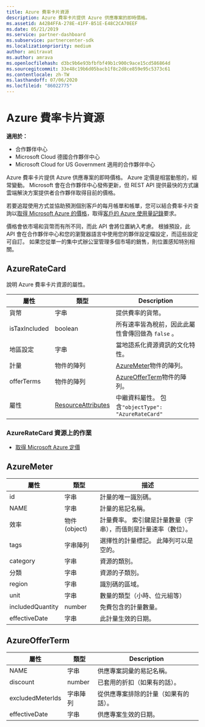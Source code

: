 ```yaml
---
title: Azure 費率卡片資源
description: Azure 費率卡片提供 Azure 供應專案的即時價格。
ms.assetid: A42B4FFA-278E-41FF-B51E-E48C2CA70EEF
ms.date: 05/21/2019
ms.service: partner-dashboard
ms.subservice: partnercenter-sdk
ms.localizationpriority: medium
author: amitravat
ms.author: amrava
ms.openlocfilehash: d3bc9b6e93bfbfbf49b1c900c9ace15cd586864d
ms.sourcegitcommit: 33e48c19b6d05bacb1f8c2d8ce859e95c5373c61
ms.contentlocale: zh-TW
ms.lasthandoff: 07/06/2020
ms.locfileid: "86022775"
---
```

# <a name="azure-rate-card-resources"></a>Azure 費率卡片資源

**適用於：**

- 合作夥伴中心
- Microsoft Cloud 德國合作夥伴中心
- Microsoft Cloud for US Government 適用的合作夥伴中心

Azure 費率卡片提供 Azure 供應專案的即時價格。 Azure 定價是相當動態的，經常變動。 Microsoft 會在合作夥伴中心發佈更新，但 REST API 提供最快的方式讓雲端解決方案提供者合作夥伴取得目前的價格。

若要追蹤使用方式並協助預測個別客戶的每月帳單和帳單，您可以結合費率卡片查詢以[取得 Microsoft Azure 的價格](get-prices-for-microsoft-azure.md)，取得[客戶的 Azure 使用量記錄](get-a-customer-s-utilization-record-for-azure.md)要求。

價格會依市場和貨幣而有所不同，而此 API 會將位置納入考慮。 根據預設，此 API 會在合作夥伴中心和您的瀏覽器語言中使用您的夥伴設定檔設定，而這些設定可自訂。 如果您從單一的集中式辦公室管理多個市場的銷售，則位置感知特別相關。

## <a name="azureratecard"></a>AzureRateCard

說明 Azure 費率卡片資源的屬性。

| 屬性      | 類型                                      | Description                                                       |
|---------------|-------------------------------------------|-------------------------------------------------------------------|
| 貨幣      | 字串                                    | 提供費率的貨幣。                     |
| isTaxIncluded | boolean                                   | 所有速率皆為稅前，因此此屬性會傳回做為 `false` 。 |
| 地區設定        | 字串                                    | 當地語系化資源資訊的文化特性。       |
| 計量        | 物件的陣列                          | [AzureMeter](#azuremeter)物件的陣列。                       |
| offerTerms    | 物件的陣列                          | [AzureOfferTerm](#azureofferterm)物件的陣列。               |
| 屬性    | [ResourceAttributes](utility-resources.md#resourceattributes) | 中繼資料屬性。 包含`"objectType": "AzureRateCard"`   |

### <a name="operations-on-the-azureratecard-resource"></a>AzureRateCard 資源上的作業

- [取得 Microsoft Azure 定價](get-prices-for-microsoft-azure.md)

## <a name="azuremeter"></a>AzureMeter

| 屬性         | 類型             | 描述                                                                                   |
|------------------|------------------|-----------------------------------------------------------------------------------------------|
| id               | 字串           | 計量的唯一識別碼。                                                                    |
| NAME             | 字串           | 計量的易記名稱。                                                                   |
| 效率            | 物件 (object)           | 計量費率。 索引鍵是計量數量（字串），而值則是計量速率（數位）。 |
| tags             | 字串陣列 | 選擇性的計量標記。 此陣列可以是空的。                                                 |
| category         | 字串           | 資源的類別。                                                                     |
| 分類      | 字串           | 資源的子類別。                                                                 |
| region           | 字串           | 識別碼的區域。                                                                             |
| unit             | 字串           | 數量的類型（小時、位元組等）                                                     |
| includedQuantity | number           | 免費包含的計量數量。                                               |
| effectiveDate    | 字串           | 此計量生效的日期。                                                             |

## <a name="azureofferterm"></a>AzureOfferTerm

| 屬性         | 類型             | Description                             |
|------------------|------------------|-----------------------------------------|
| NAME             | 字串           | 供應專案詞彙的易記名稱。        |
| discount         | number           | 已套用的折扣（如果有的話）。           |
| excludedMeterIds | 字串陣列 | 從供應專案排除的計量（如果有的話）。 |
| effectiveDate    | 字串           | 供應專案生效的日期。        |

